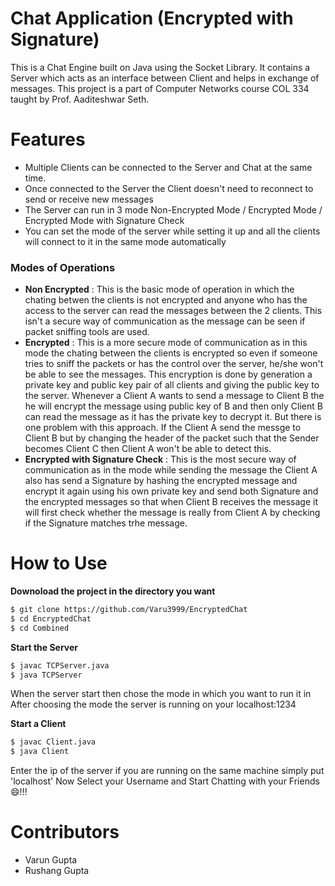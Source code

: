# Chat Application (Encrypted with Signature)

This is a Chat Engine built on Java using the Socket Library. It contains a Server which acts as an interface between Client and helps in exchange of messages. This project is a part of Computer Networks course COL 334 taught by Prof. Aaditeshwar Seth.

# Features

  - Multiple Clients can be connected to the Server and Chat at the same time.
  - Once connected to the Server the Client doesn't need to reconnect to send or receive new messages
  - The Server can run in 3 mode Non-Encrypted Mode / Encrypted Mode / Encrypted Mode with Signature Check
  - You can set the mode of the server while setting it up and all the clients will connect to it in the same mode automatically
 
### Modes of Operations
- **Non Encrypted** : This is the basic mode of operation in which the chating betwen the clients is not encrypted and anyone who has the access to the server can read the messages between the 2 clients. This isn't a secure way of communication as the message can be seen if packet sniffing tools are used.
- **Encrypted** : This is a more secure mode of communication as in this mode the chating between the clients is encrypted so even if someone tries to sniff the packets or has the control over the server, he/she won't be able to see the messages. This encryption is done by generation a private key and public key pair of all clients and giving the public key to the server. Whenever a Client A wants to send a message to Client B the he will encrypt the message using public key of B and then only Client B can read the message as it has the private key to decrypt it. But there is one problem with this approach. If the Client A send the messge to Client B but by changing the header of the packet such that the Sender becomes Client C then Client A won't be able to detect this.
- **Encrypted with Signature Check** : This is the most secure way of communication as in the mode while sending the message the Client A also has send a Signature by hashing the encrypted message and encrypt it again using his own private key and send both Signature and the encrypted messages so that when Client B receives the message it will first check whether the message is really from Client A by checking if the Signature matches trhe message.
 
 
# How to Use

**Downoload the project in the directory you want**

```sh
$ git clone https://github.com/Varu3999/EncryptedChat
$ cd EncryptedChat
$ cd Combined
```

**Start the Server**

```sh
$ javac TCPServer.java
$ java TCPServer
```

When the server start then chose the mode in which you want to run it in
After choosing the mode the server is running on your localhost:1234

**Start a Client**

```sh
$ javac Client.java
$ java Client
```

Enter the ip of the server if you are running on the same machine simply put 'localhost' 
Now Select your Username and Start Chatting with your Friends 😄!!!

# Contributors
- Varun Gupta
- Rushang Gupta
